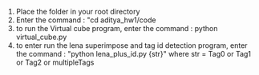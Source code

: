 1. Place the folder in your root directory
2. Enter the command : "cd aditya_hw1/code 
3. to run the Virtual cube program, enter the command : python virtual_cube.py
4. to enter run the lena superimpose and tag id detection program, enter the command : "python lena_plus_id.py {str}"
   where str = Tag0 or Tag1 or Tag2 or multipleTags
